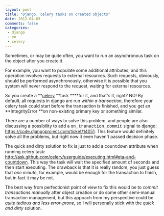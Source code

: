 ```yaml
---
layout: post
title: "Django, celery tasks on created objects"
date: 2012-04-03
comments: false
categories:
 - django
 - en
 - celery
---
```



Sometimes, or may be quite often, you want to run an asynchronous task on the object after you create it.

For example, you want to populate some additional attributes, and this operation involves requests to external resources. Such requests, obviously, should be performed asynchronously, otherwise it is possible that you system will never respond to the request, waiting for external resources.

So you create a **<a href="http://celeryproject.org/">celery</a> **task ****for it, and that's it, right? NO!
By default, all requests in django are run *within a transaction*, therefore your celery task could start before the transaction is finished, and you get an **IntegrityError **on non-existing primary key or something similar.

There are a number of ways to solve this problem, and people are also discussing a possibility to add a <span style="font-family: 'Courier New', Courier, monospace;">on_tranaction_commit</span> signal to django: <a href="https://code.djangoproject.com/ticket/14051">https://code.djangoproject.com/ticket/14051</a>. This feature would definitely solve all the problems, but right now it even haven't passed decision phase.

The quick and dirty solution to fix is just to add a <span style="font-family: 'Courier New', Courier, monospace;">countdown</span><span style="font-family: inherit;"> attribute when running celery task:</span>
<a href="http://ask.github.com/celery/userguide/executing.html#eta-and-countdown">http://ask.github.com/celery/userguide/executing.html#eta-and-countdown</a>. This way the task will wait the specified amount of seconds and then start executing. The drawback is that it is really random, you just guess that *one minute*, for example, would be enough for the transaction to finish, but in fact it may be not.

The best way from perfectionist point of view to fix this would be to *commit transactions manually* after object creation or do some other semi-manual transaction management, but this appoach from my perspective could be *quite tedious and less error-prone*, so I will personally stick with the *quick and dirty* solution.
